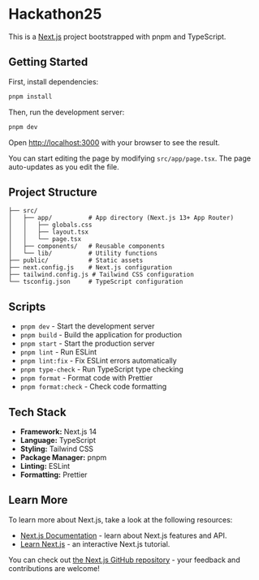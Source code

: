 # Hackathon25

This is a [Next.js](https://nextjs.org/) project bootstrapped with pnpm and TypeScript.

## Getting Started

First, install dependencies:

```bash
pnpm install
```

Then, run the development server:

```bash
pnpm dev
```

Open [http://localhost:3000](http://localhost:3000) with your browser to see the result.

You can start editing the page by modifying `src/app/page.tsx`. The page auto-updates as you edit the file.

## Project Structure

```
├── src/
│   ├── app/          # App directory (Next.js 13+ App Router)
│   │   ├── globals.css
│   │   ├── layout.tsx
│   │   └── page.tsx
│   ├── components/   # Reusable components
│   └── lib/          # Utility functions
├── public/           # Static assets
├── next.config.js    # Next.js configuration
├── tailwind.config.js # Tailwind CSS configuration
└── tsconfig.json     # TypeScript configuration
```

## Scripts

- `pnpm dev` - Start the development server
- `pnpm build` - Build the application for production
- `pnpm start` - Start the production server
- `pnpm lint` - Run ESLint
- `pnpm lint:fix` - Fix ESLint errors automatically
- `pnpm type-check` - Run TypeScript type checking
- `pnpm format` - Format code with Prettier
- `pnpm format:check` - Check code formatting

## Tech Stack

- **Framework:** Next.js 14
- **Language:** TypeScript
- **Styling:** Tailwind CSS
- **Package Manager:** pnpm
- **Linting:** ESLint
- **Formatting:** Prettier

## Learn More

To learn more about Next.js, take a look at the following resources:

- [Next.js Documentation](https://nextjs.org/docs) - learn about Next.js features and API.
- [Learn Next.js](https://nextjs.org/learn) - an interactive Next.js tutorial.

You can check out [the Next.js GitHub repository](https://github.com/vercel/next.js/) - your feedback and contributions are welcome!
